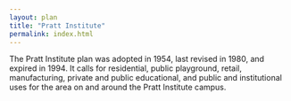 ```yaml
---
layout: plan
title: "Pratt Institute"
permalink: index.html
---
```


The Pratt Institute plan was adopted in 1954, last revised in 1980, and expired in 1994. It calls for residential, public playground, retail, manufacturing, private and public educational, and public and institutional uses for the area on and around the Pratt Institute campus. 